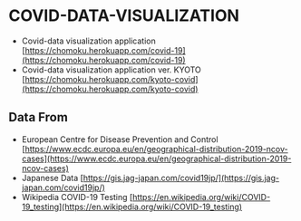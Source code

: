 # COVID-DATA-VISUALIZATION 

- Covid-data visualization application [https://chomoku.herokuapp.com/covid-19](https://chomoku.herokuapp.com/covid-19)
- Covid-data visualization application ver. KYOTO [https://chomoku.herokuapp.com/kyoto-covid](https://chomoku.herokuapp.com/kyoto-covid)

## Data From

- European Centre for Disease Prevention and Control [https://www.ecdc.europa.eu/en/geographical-distribution-2019-ncov-cases](https://www.ecdc.europa.eu/en/geographical-distribution-2019-ncov-cases)
- Japanese Data [https://gis.jag-japan.com/covid19jp/](https://gis.jag-japan.com/covid19jp/)
- Wikipedia COVID-19 Testing [https://en.wikipedia.org/wiki/COVID-19_testing](https://en.wikipedia.org/wiki/COVID-19_testing)

